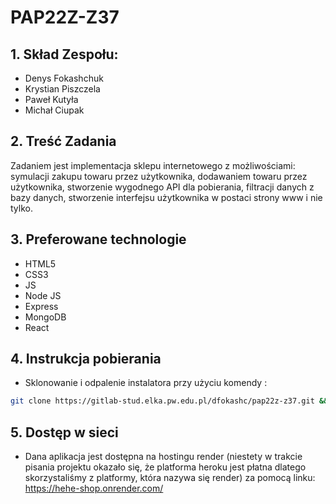 # PAP22Z-Z37

## 1. Skład Zespołu:

- Denys Fokashchuk
- Krystian Piszczela
- Paweł Kutyła
- Michał Ciupak

## 2. Treść Zadania

Zadaniem jest implementacja sklepu internetowego z możliwościami: symulacji zakupu towaru przez użytkownika, dodawaniem towaru przez użytkownika, stworzenie wygodnego API dla pobierania, filtracji danych z bazy danych, stworzenie interfejsu użytkownika w postaci strony www i nie tylko.

## 3. Preferowane technologie

- HTML5
- CSS3
- JS
- Node JS
- Express
- MongoDB
- React
## 4. Instrukcja pobierania
- Sklonowanie i odpalenie instalatora przy użyciu komendy : 
```sh
git clone https://gitlab-stud.elka.pw.edu.pl/dfokashc/pap22z-z37.git && cd pap22z-z37 && sudo apt install nodejs && sudo apt install npm && npm i && node app.js

```

## 5. Dostęp w sieci
- Dana aplikacja jest dostępna na hostingu render (niestety w trakcie pisania projektu okazało się, że platforma heroku jest płatna dlatego skorzystaliśmy z platformy, która nazywa się render) za pomocą linku: https://hehe-shop.onrender.com/
